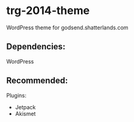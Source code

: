 trg-2014-theme
=============

WordPress theme for godsend.shatterlands.com

## Dependencies:

WordPress

## Recommended:

Plugins:
- Jetpack
- Akismet
	
